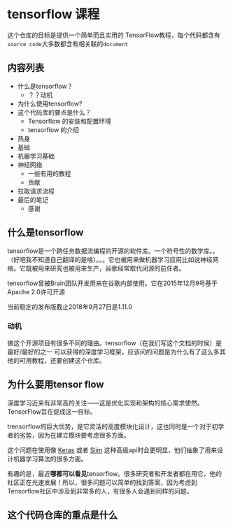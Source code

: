 # tensorflow 课程

这个仓库的目标是提供一个简单而且实用的 TensorFlow教程，每个代码都含有``source code``大多数都含有相关联的``document``

## 内容列表

- 什么是tensorflow？
  - ？？动机
- 为什么使用tensorflow?
- 这个代码库的要点是什么？
  - Tensorflow 的安装和配置环境
  - tensorflow 的介绍
- 热身
- 基础
- 机器学习基础
- 神经网络
  - 一些有用的教程
  - 贡献
- 拉取请求流程
- 最后的笔记
  - 感谢

## 什么是tensorflow

tensorflow是一个跨任务数据流编程的开源的软件库。一个符号性的数学库。。（好吧我不知道自己翻译的是啥）。。。它也被用来做机器学习应用比如说神经网络。它既被用来研究也被用来生产，谷歌经常取代闭源的前任者。

tensorflow曾被Brain团队开发用来在谷歌内部使用。它在2015年12月9号基于Apache 2.0许可开源

当前稳定的发布版截止2018年9月27日是1.11.0

### 动机

做这个开源项目有很多不同的理由。tensorflow（在我们写这个文档的时候）是最好/最好的之一 可以获得的深度学习框架。应该问的问题是为什么有了这么多其他的可用教程，还要创建这个仓库。

## 为什么要用tensor flow

深度学习近来有非常高的关注——这是优化实现和架构的核心需求使然。TensorFlow旨在促成这一目标。

trensorflow的巨大优势，是它灵活的高度模块化设计，这也同时是一个对于初学者的劣势，因为在建立模块要考虑很多方面。

这个问题在使用像 [Keras](https://keras.io/) 或者 [Slim](https://github.com/tensorflow/models/blob/031a5a4ab41170d555bc3e8f8545cf9c8e3f1b28/research/inception/inception/slim/README.md) 这种高级api时会更明显，他们抽象了用来设计机器学习算法的很多方面。

有趣的是，最近**哪都可以看见**tensorflow。很多研究者和开发者都在用它，他的社区正在光速发展！所以，很多问题可以简单的找到答案，因为考虑到Tensorflow社区中涉及到非常多的人，有很多人会遇到同样的问题。

## 这个代码仓库的重点是什么

